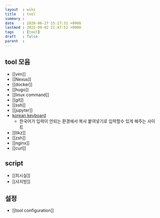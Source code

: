 ```yaml
---
layout  : wiki
title   : tool
summary :
date    : 2020-06-27 15:17:31 +0900
lastmod : 2022-09-02 21:47:52 +0900
tags    : [tool]
draft   : false
parent  :
---
```


## tool 모음
 * [[vim]]
 * [[Nexus]]
 * [[docker]]
 * [[hugo]]
 * [[linux command]]
 * [[git]]
 * [[ssh]]
 * [[jupyter]]
 * [korean keyboard](https://gate2home.com/Korean-Keyboard)
   * 한국어가 입력이 안되는 환경에서 복사 붙여넣기로 입력할수 있게 해주는 사이트
 * [[tikz]]
 * [[zsh]]
 * [[nginx]]
 * [[curl]]

## script
 * [[피시실]]
 * [[사지방]]

## 설정
 * [[tool configuration]]
